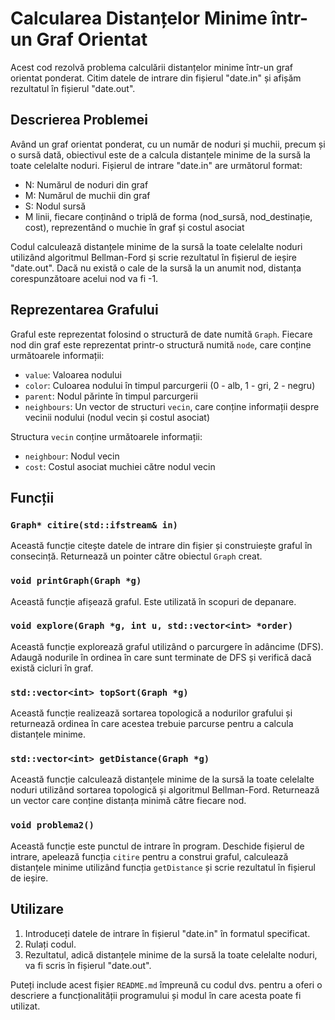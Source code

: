 # Calcularea Distanțelor Minime într-un Graf Orientat

Acest cod rezolvă problema calculării distanțelor minime într-un graf orientat ponderat. Citim datele de intrare din fișierul "date.in" și afișăm rezultatul în fișierul "date.out".

## Descrierea Problemei

Având un graf orientat ponderat, cu un număr de noduri și muchii, precum și o sursă dată, obiectivul este de a calcula distanțele minime de la sursă la toate celelalte noduri. Fișierul de intrare "date.in" are următorul format:
- N: Numărul de noduri din graf
- M: Numărul de muchii din graf
- S: Nodul sursă
- M linii, fiecare conținând o triplă de forma (nod_sursă, nod_destinație, cost), reprezentând o muchie în graf și costul asociat

Codul calculează distanțele minime de la sursă la toate celelalte noduri utilizând algoritmul Bellman-Ford și scrie rezultatul în fișierul de ieșire "date.out". Dacă nu există o cale de la sursă la un anumit nod, distanța corespunzătoare acelui nod va fi -1.

## Reprezentarea Grafului

Graful este reprezentat folosind o structură de date numită `Graph`. Fiecare nod din graf este reprezentat printr-o structură numită `node`, care conține următoarele informații:
- `value`: Valoarea nodului
- `color`: Culoarea nodului în timpul parcurgerii (0 - alb, 1 - gri, 2 - negru)
- `parent`: Nodul părinte în timpul parcurgerii
- `neighbours`: Un vector de structuri `vecin`, care conține informații despre vecinii nodului (nodul vecin și costul asociat)

Structura `vecin` conține următoarele informații:
- `neighbour`: Nodul vecin
- `cost`: Costul asociat muchiei către nodul vecin

## Funcții

### `Graph* citire(std::ifstream& in)`

Această funcție citește datele de intrare din fișier și construiește graful în consecință. Returnează un pointer către obiectul `Graph` creat.

### `void printGraph(Graph *g)`

Această funcție afișează graful. Este utilizată în scopuri de depanare.

### `void explore(Graph *g, int u, std::vector<int> *order)`

Această funcție explorează graful utilizând o parcurgere în adâncime (DFS). Adaugă nodurile în ordinea în care sunt terminate de DFS și verifică dacă există cicluri în graf.

### `std::vector<int> topSort(Graph *g)`

Această funcție realizează sortarea topologică a nodurilor grafului și returnează ordinea în care acestea trebuie parcurse pentru a calcula distanțele minime.

### `std::vector<int> getDistance(Graph *g)`

Această funcție calculează distanțele minime de la sursă la toate celelalte noduri utilizând sortarea topologică și algoritmul Bellman-Ford. Returnează un vector care conține distanța minimă către fiecare nod.

### `void problema2()`

Această funcție este punctul de intrare în program. Deschide fișierul de intrare, apelează funcția `citire` pentru a construi graful, calculează distanțele minime utilizând funcția `getDistance` și scrie rezultatul în fișierul de ieșire.

## Utilizare

1. Introduceți datele de intrare în fișierul "date.in" în formatul specificat.
2. Rulați codul.
3. Rezultatul, adică distanțele minime de la sursă la toate celelalte noduri, va fi scris în fișierul "date.out".

Puteți include acest fișier `README.md` împreună cu codul dvs. pentru a oferi o descriere a funcționalității programului și modul în care acesta poate fi utilizat.